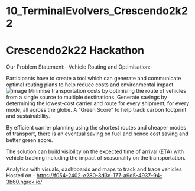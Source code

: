 # 10_TerminalEvolvers_Crescendo2k22
# Crescendo2k22 Hackathon
Our Problem Statement:-
Vehicle Routing and Optimisation:-

Participants have to create a tool which can generate and communicate optimal routing plans to help reduce costs and environmental impact. 
![image](https://user-images.githubusercontent.com/65487599/159152185-057099fc-94d8-4e5f-ad77-3ec6d9ca9883.png)
Minimise transportation costs by optimising the route of vehicles from a single source to multiple destinations.
 Generate savings by determining the lowest-cost carrier and route for every shipment, for every mode, all across the globe. 
A “Green Score” to help track carbon footprint and sustainability. 

By efficient carrier planning using the shortest routes and cheaper modes of transport, there is an eventual saving on fuel and hence cost saving and better green score. 

The solution can build visibility on the expected time of arrival (ETA) with vehicle tracking including the impact of seasonality on the transportation. 

Analytics with visuals, dashboards and maps to track and trace vehicles
Hosted on - https://f054-2402-e280-3d3e-177-a9d5-4937-94-3b60.ngrok.io/
